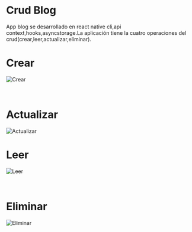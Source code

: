 # Crud Blog

App blog se desarrollado en react native cli,api context,hooks,asyncstorage.La aplicación tiene la cuatro operaciones del crud(crear,leer,actualizar,eliminar).
<br />

# Crear
![Crear](https://github.com/elagosq/Crud-Blog/blob/main/img/Create.png "Crear un blog")

<br />

# Actualizar
![Actualizar](https://github.com/elagosq/Crud-Blog/blob/main/img/Edit.png "Actualizar un blog")
<br />

# Leer
![Leer](https://github.com/elagosq/Crud-Blog/blob/main/img/Show.png "Leer un blog")

<br />

# Eliminar 
![Eliminar](https://github.com/elagosq/Crud-Blog/blob/main/img/Home.png "Borrar un blog")